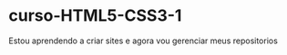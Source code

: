 # curso-HTML5-CSS3-1
 Estou aprendendo a criar sites e agora vou gerenciar meus repositorios 
<a href="">